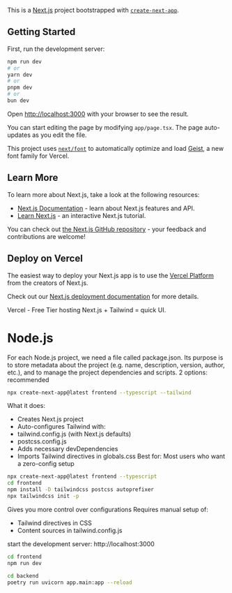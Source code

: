 This is a [Next.js](https://nextjs.org) project bootstrapped with [`create-next-app`](https://nextjs.org/docs/app/api-reference/cli/create-next-app).

## Getting Started

First, run the development server:

```bash
npm run dev
# or
yarn dev
# or
pnpm dev
# or
bun dev
```

Open [http://localhost:3000](http://localhost:3000) with your browser to see the result.

You can start editing the page by modifying `app/page.tsx`. The page auto-updates as you edit the file.

This project uses [`next/font`](https://nextjs.org/docs/app/building-your-application/optimizing/fonts) to automatically optimize and load [Geist](https://vercel.com/font), a new font family for Vercel.

## Learn More

To learn more about Next.js, take a look at the following resources:

- [Next.js Documentation](https://nextjs.org/docs) - learn about Next.js features and API.
- [Learn Next.js](https://nextjs.org/learn) - an interactive Next.js tutorial.

You can check out [the Next.js GitHub repository](https://github.com/vercel/next.js) - your feedback and contributions are welcome!

## Deploy on Vercel

The easiest way to deploy your Next.js app is to use the [Vercel Platform](https://vercel.com/new?utm_medium=default-template&filter=next.js&utm_source=create-next-app&utm_campaign=create-next-app-readme) from the creators of Next.js.

Check out our [Next.js deployment documentation](https://nextjs.org/docs/app/building-your-application/deploying) for more details.



Vercel - Free Tier hosting
Next.js + Tailwind = quick UI.

# Node.js
For each Node.js project, we need a file called package.json. Its purpose is to store metadata about the project (e.g. name, description, version, author, etc.), and to manage the project dependencies and scripts.
2 options:
recommended
```bash
npx create-next-app@latest frontend --typescript --tailwind
```
What it does:
- Creates Next.js project
- Auto-configures Tailwind with:
- tailwind.config.js (with Next.js defaults)
- postcss.config.js
- Adds necessary devDependencies
- Imports Tailwind directives in globals.css
Best for: Most users who want a zero-config setup

```bash
npx create-next-app@latest frontend --typescript
cd frontend
npm install -D tailwindcss postcss autoprefixer
npx tailwindcss init -p
```
Gives you more control over configurations
Requires manual setup of:
- Tailwind directives in CSS
- Content sources in tailwind.config.js



start the development server: http://localhost:3000
```bash
cd frontend
npm run dev

cd backend
poetry run uvicorn app.main:app --reload
```